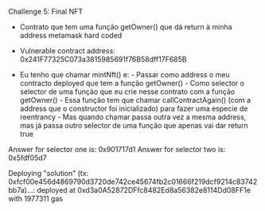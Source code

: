 Challenge 5: Final NFT

- Contrato que tem uma função getOwner() que dá return à minha address metamask hard coded
- Vulnerable contract address: 0x241F77325C073a3815985691f76B58dff17F685B

- Eu tenho que chamar mintNft() e:
        - Passar como address o meu contracto deployed que tem a função getOwner()
        - Como selector o selector de uma função que eu crie nesse contrato com a função getOwner()
        - Essa função tem que chamar callContractAgain() (com a address que o constructor foi inicializado) para fazer uma especie de reentrancy
        - Mas quando chamar passa outra vez a mesma address, mas já passa outro selector de uma função que apenas vai dar return true


Answer for selector one is: 0x901717d1
Answer for selector two is: 0x5fdf05d7

Deploying "solution" (tx: 0xfcf00e456d4869790d3720de742ce45674fb2c01666f219dcf9214c83742bb7a)...: deployed at 0xd3a0A52872DFfc8482Ed8a56382e8114Dd08FF1e with 1977311 gas